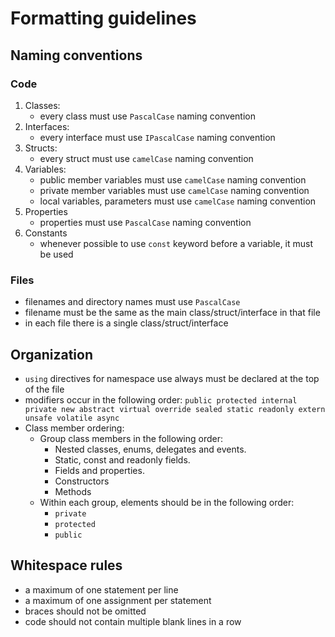 # Formatting guidelines
## Naming conventions
### Code
1. Classes:
   - every class must use ``PascalCase`` naming convention
2. Interfaces:
   - every interface must use ``IPascalCase`` naming convention
3. Structs:
   - every struct must use ``camelCase`` naming convention
4. Variables:
   - public member variables must use ``camelCase`` naming convention
   - private member variables must use ``camelCase`` naming convention
   - local variables, parameters must use ``camelCase`` naming convention
5. Properties
   - properties must use ``PascalCase`` naming convention
6. Constants
   - whenever possible to use ``const`` keyword before a variable, it must be used
### Files
  - filenames and directory names must use ```PascalCase```
  - filename must be the same as the main class/struct/interface in that file
  - in each file there is a single class/struct/interface
## Organization
   - ``using`` directives for namespace use always must be declared at the top of the file
   - modifiers occur in the following order: ``public protected internal private new abstract virtual override sealed static readonly extern unsafe volatile async``
   - Class member ordering:
     - Group class members in the following order: 
       - Nested classes, enums, delegates and events.
       - Static, const and readonly fields.
       - Fields and properties.
       - Constructors
       - Methods
     - Within each group, elements should be in the following order: 
       - ``private``
       - ``protected``
       - ``public``
## Whitespace rules
- a maximum of one statement per line
- a maximum of one assignment per statement
- braces should not be omitted
- code should not contain multiple blank lines in a row


